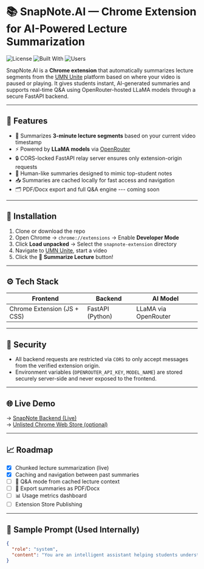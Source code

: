 # 📚 SnapNote.AI — Chrome Extension for AI-Powered Lecture Summarization

![License](https://img.shields.io/badge/license-MIT-blue.svg)
![Built With](https://img.shields.io/badge/Built_with-FastAPI%20%7C%20JavaScript%20%7C%20LLMs-9cf)
![Users](https://img.shields.io/badge/Used_by-300%2B_students-success)

SnapNote.AI is a **Chrome extension** that automatically summarizes lecture segments from the [UMN Unite](https://media.unite.umn.edu/) platform based on where your video is paused or playing. It gives students instant, AI-generated summaries and supports real-time Q&A using OpenRouter-hosted LLaMA models through a secure FastAPI backend.

---

## 🚀 Features

- 🎯 Summarizes **3-minute lecture segments** based on your current video timestamp
- ⚡ Powered by **LLaMA models** via [OpenRouter](https://openrouter.ai)
- 🔒 CORS-locked FastAPI relay server ensures only extension-origin requests
- 🧠 Human-like summaries designed to mimic top-student notes
- 📥 Summaries are cached locally for fast access and navigation
- 🗂️ PDF/Docx export and full Q&A engine --- coming soon

---

## 🧩 Installation

1. Clone or download the repo  
2. Open Chrome → `chrome://extensions` → Enable **Developer Mode**  
3. Click **Load unpacked** → Select the `snapnote-extension` directory  
4. Navigate to [UMN Unite](https://media.unite.umn.edu/), start a video  
5. Click the 🧠 **Summarize Lecture** button!

---

## ⚙️ Tech Stack

| Frontend        | Backend        | AI Model         |
|-----------------|----------------|------------------|
| Chrome Extension (JS + CSS) | FastAPI (Python) | LLaMA via OpenRouter |

---

## 🔐 Security

- All backend requests are restricted via `CORS` to only accept messages from the verified extension origin.
- Environment variables (`OPENROUTER_API_KEY`, `MODEL_NAME`) are stored securely server-side and never exposed to the frontend.

---

## 🌐 Live Demo

→ [SnapNote Backend (Live)](https://snapnote-fa9s.onrender.com/summarize)  
→ [Unlisted Chrome Web Store (optional)](https://chrome.google.com/webstore/detail/your-extension-id)

---

## 📈 Roadmap

- [x] Chunked lecture summarization (live)
- [x] Caching and navigation between past summaries
- [ ] 🎤 Q&A mode from cached lecture context
- [ ] 🧾 Export summaries as PDF/Docx
- [ ] 📊 Usage metrics dashboard
- [ ] Extension Store Publishing

---

## 🧠 Sample Prompt (Used Internally)

```json
{
  "role": "system",
  "content": "You are an intelligent assistant helping students understand lectures. Summarize the professor’s explanations into clear, concise notes that sound like they’re written by a top student. This segment may continue from earlier. Keep it coherent."
}

